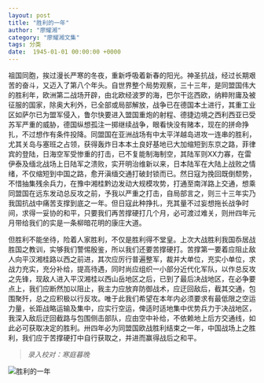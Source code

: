 ```yaml
---
layout: post
title: "胜利的一年"
author: "廖耀湘"
category: "廖耀湘文集"
tags: 分类
date:  1945-01-01 00:00:00 +0000
---
```


祖国同胞，挨过漫长严寒的冬夜，重新呼吸着新春的阳光。神圣抗战，经过长期艰苦的奋斗，又迈入了第八个年头。自世界整个局势观察，三十三年，是同盟国伟大的胜利年，欧洲第二战场开辟，由北欧经波罗的海，巴尔干迄西欧，纳粹附庸及被征服的国家，除奥大利外，已全部或局部解放，战争已在德国本土进行，其重工业区如萨尔已为盟军侵入，鲁尔快要进入盟国重炮的射程、德捷边境之西利西亚已受苏军严重的威胁，德国纵想孤注一掷继续战争，眼看快没有赌本，现在的拼命挣扎，不过想作有条件投降。同盟国在亚洲战场有中太平洋越岛进攻一连串的胜利，尤其关岛与塞班之占领，获得轰炸日本本土良好基地已大加缩短到东京之路，菲律宾的登陆，日海空军受惨重的打击，已不复能制海制空，其陆军则XX力寡，在雷伊泰及缅北战场上日陆军之溃败，实开明治维新以来，日本陆军在大陆上战败之情绪，不仅缩短到中国之路，愈开滇缅交通打破封锁而已。然日寇为挽回既倒颓势，不惜抽集残余兵力，在豫中湘桂黔边发动大规模攻势，打通至南洋路上交通，想乘同盟国在远东发动总反攻之前，予我以严重之打击，自局部言之，则三十三年实乃我国抗战中痛苦支撑到底之一年。但日寇此种挣扎，充其量不过妄想拖长战争时间，求得一妥协的和平，只要我们再苦撑硬打几个月，必可渡过难关，则卅四年元月带给我们的实是一条柳暗花明的康庄大道。

但胜利不能坐待，险着人家胜利，不仅是胜利得不堂皇。上次大战胜利我国忝居战胜国之教训，实够我们警惕殷鉴，所以我们还要苦撑硬打。苦撑第一要着应阻止敌人向平汉湘桂路以西之前进，其次应厉行普遍整军，裁并大单位，充实小单位，求战力充实，充分补给，提高待遇，同时尚应组织一小部分近代化军队，以作总反攻之先锋，现敌人进入平汉湘桂以西山岳地区之后，已到了最后决战地区，在必争要点上，我们应断然加以阻止，我主力应放弃防御战术，应迂回敌后，截其交通，包围聚歼，总之应积极以行反攻。唯于此我们希望在本年内必须要求有最低限之空运力量，长距战略运输及集中，应实行空运，俾适时适地集中优势兵力于决战地区，我深入敌后迂回截路与包围侧击部队，应由空中补给，不依赖地上后方交通线，如此必可获取决定的胜利。卅四年必为同盟国欧战胜利结束之一年，中国战场上之胜利，我们应于苦撑硬打中自行获取之，并进而赢得战后之和平。



>*录入校对：寒庭暮晚*

![胜利的一年](/assets/images/newspapers/胜利的一年.png)

